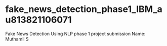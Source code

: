 # fake_news_detection_phase1_IBM_au813821106071
Fake News Detection Using NLP phase 1 project submission 
Name: Muthamil S


